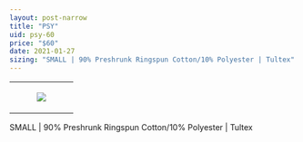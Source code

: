 ```yaml
---
layout: post-narrow
title: "PSY"
uid: psy-60
price: "$60"
date: 2021-01-27
sizing: "SMALL | 90% Preshrunk Ringspun Cotton/10% Polyester | Tultex"
---
```




<table style="width:100%;"><tr><td style="vertical-align:top;">
      <figure class="tmblr-full" data-orig-height="2048" data-orig-width="1365" data-orig-src="https://concertshirts.netlify.app/shirts/0092/0092-01.jpg"><img src="https://64.media.tumblr.com/69cbfafc038c7371db5b6851785e618c/0bdeb9399b63a159-32/s540x810/1a1dd529e8f45d921005ee110c4538827ce77ddc.jpg" data-orig-height="2048" data-orig-width="1365" data-orig-src="https://concertshirts.netlify.app/shirts/0092/0092-01.jpg"/></figure></td>
  </tr></table><p>
  SMALL | 90% Preshrunk Ringspun Cotton/10% Polyester | Tultex
</p>
